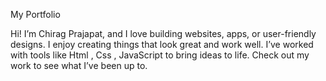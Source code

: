 My Portfolio

Hi! I’m Chirag Prajapat, and I love building  websites, apps, or user-friendly designs. I enjoy creating things that look great and work well.
I’ve worked with tools like Html , Css , JavaScript to bring ideas to life. Check out my work to see what I’ve been up to.
